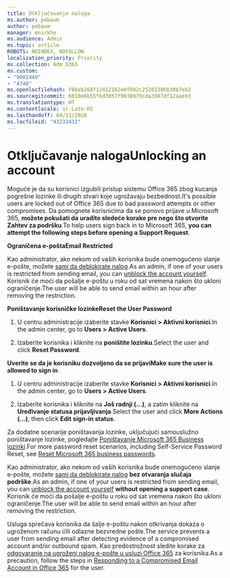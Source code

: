 ```yaml
---
title: Otključavanje naloga
ms.author: pebaum
author: pebaum
manager: mnirkhe
ms.audience: Admin
ms.topic: article
ROBOTS: NOINDEX, NOFOLLOW
localization_priority: Priority
ms.collection: Adm_O365
ms.custom:
- "9002449"
- "4748"
ms.openlocfilehash: f66eb26df12412162e6f092c2528138bb30b7eb2
ms.sourcegitcommit: 6010e6b55f6d3057f9038979cda3987df12aae93
ms.translationtype: HT
ms.contentlocale: sr-Latn-RS
ms.lasthandoff: 04/11/2020
ms.locfileid: "43231433"
---
```

# <a name="unlocking-an-account"></a><span data-ttu-id="eb62e-102">Otključavanje naloga</span><span class="sxs-lookup"><span data-stu-id="eb62e-102">Unlocking an account</span></span>

<span data-ttu-id="eb62e-103">Moguće je da su korisnici izgubili pristup sistemu Office 365 zbog kucanja pogrešne lozinke ili drugih stvari koje ugrožavaju bezbednost.</span><span class="sxs-lookup"><span data-stu-id="eb62e-103">It's possible users are locked out of Office 365 due to bad password attempts or other compromises.</span></span> <span data-ttu-id="eb62e-104">Da pomognete korisnicima da se ponovo prijave u Microsoft 365, **možete pokušati da uradite sledeće korake pre nego što otvorite Zahtev za podršku**.</span><span class="sxs-lookup"><span data-stu-id="eb62e-104">To help users sign back in to Microsoft 365, **you can attempt the following steps before opening a Support Request**.</span></span> 

<span data-ttu-id="eb62e-105">**Ograničena e-pošta**</span><span class="sxs-lookup"><span data-stu-id="eb62e-105">**Email Restricted**</span></span>

<span data-ttu-id="eb62e-106">Kao administrator, ako nekom od vaših korisnika bude onemogućeno slanje e-pošte, možete [sami da deblokirate nalog](https://docs.microsoft.com/microsoft-365/security/office-365-security/removing-user-from-restricted-users-portal-after-spam).</span><span class="sxs-lookup"><span data-stu-id="eb62e-106">As an admin, if one of your users is restricted from sending email, you can [unblock the account yourself](https://docs.microsoft.com/microsoft-365/security/office-365-security/removing-user-from-restricted-users-portal-after-spam).</span></span> <span data-ttu-id="eb62e-107">Korisnik će moći da pošalje e-poštu u roku od sat vremena nakon što ukloni ograničenje.</span><span class="sxs-lookup"><span data-stu-id="eb62e-107">The user will be able to send email within an hour after removing the restriction.</span></span>

<span data-ttu-id="eb62e-108">**Poništavanje korisničke lozinke**</span><span class="sxs-lookup"><span data-stu-id="eb62e-108">**Reset the User Password**</span></span>

1. <span data-ttu-id="eb62e-109">U centru administracije izaberite stavke **Korisnici > Aktivni korisnici**.</span><span class="sxs-lookup"><span data-stu-id="eb62e-109">In the admin center, go to **Users > Active Users**.</span></span>

2. <span data-ttu-id="eb62e-110">Izaberite korisnika i kliknite na **poništite lozinku**.</span><span class="sxs-lookup"><span data-stu-id="eb62e-110">Select the user and click **Reset Password**.</span></span>

<span data-ttu-id="eb62e-111">**Uverite se da je korisniku dozvoljeno da se prijavi**</span><span class="sxs-lookup"><span data-stu-id="eb62e-111">**Make sure the user is allowed to sign in**</span></span>

1. <span data-ttu-id="eb62e-112">U centru administracije izaberite stavke **Korisnici > Aktivni korisnici**.</span><span class="sxs-lookup"><span data-stu-id="eb62e-112">In the admin center, go to **Users > Active Users**.</span></span>

2. <span data-ttu-id="eb62e-113">Izaberite korisnika i kliknite na **Još radnji (...)**, a zatim kliknite na **Uređivanje statusa prijavljivanja**.</span><span class="sxs-lookup"><span data-stu-id="eb62e-113">Select the user and click **More Actions (...)**, then click **Edit sign-in status**.</span></span>

<span data-ttu-id="eb62e-114">Za dodatne scenarije poništavanja lozinke, uključujući samouslužno poništavanje lozinke, pogledajte [Poništavanje Microsoft 365 Business lozinki](https://docs.microsoft.com/microsoft-365/admin/add-users/reset-passwords?view=o365-worldwide).</span><span class="sxs-lookup"><span data-stu-id="eb62e-114">For more password reset scenarios, including Self-Service Password Reset, see [Reset Microsoft 365 business passwords](https://docs.microsoft.com/microsoft-365/admin/add-users/reset-passwords?view=o365-worldwide).</span></span>


<span data-ttu-id="eb62e-115">Kao administrator, ako nekom od vaših korisnika bude onemogućeno slanje e-pošte, možete [sami da deblokirate nalog](https://docs.microsoft.com/microsoft-365/security/office-365-security/removing-user-from-restricted-users-portal-after-spam) **bez otvaranja slučaja podrške**.</span><span class="sxs-lookup"><span data-stu-id="eb62e-115">As an admin, if one of your users is restricted from sending email, you can [unblock the account yourself](https://docs.microsoft.com/microsoft-365/security/office-365-security/removing-user-from-restricted-users-portal-after-spam) **without opening a support case**.</span></span> <span data-ttu-id="eb62e-116">Korisnik će moći da pošalje e-poštu u roku od sat vremena nakon što ukloni ograničenje.</span><span class="sxs-lookup"><span data-stu-id="eb62e-116">The user will be able to send email within an hour after removing the restriction.</span></span>

<span data-ttu-id="eb62e-117">Usluga sprečava korisnika da šalje e-poštu nakon otkrivanja dokaza o ugroženom računu i/ili odlazne bezvredne pošte.</span><span class="sxs-lookup"><span data-stu-id="eb62e-117">The service prevents a user from sending email after detecting evidence of a compromised account and/or outbound spam.</span></span> <span data-ttu-id="eb62e-118">Kao predostrožnost sledite korake za [odgovaranje na ugroženi nalog e-pošte u usluzi Office 365](https://docs.microsoft.com/office365/securitycompliance/responding-to-a-compromised-email-account) za korisnika.</span><span class="sxs-lookup"><span data-stu-id="eb62e-118">As a precaution, follow the steps in [Responding to a Compromised Email Account in Office 365](https://docs.microsoft.com/office365/securitycompliance/responding-to-a-compromised-email-account) for the user.</span></span>

